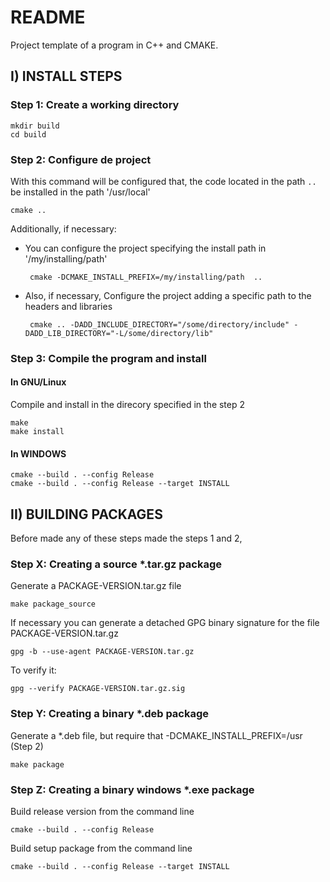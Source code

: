 # README

Project template of a program in C++ and CMAKE.

## I) INSTALL STEPS

### Step 1: Create a working directory

	mkdir build
	cd build

### Step 2: Configure de project
With this command will be configured that, the code located in the path `..` be installed in the path '/usr/local'

	cmake ..


Additionally, if necessary:

 * You can configure the project specifying the install path in '/my/installing/path'

    	cmake -DCMAKE_INSTALL_PREFIX=/my/installing/path  ..

 * Also, if necessary, Configure the project adding a specific path to the headers and libraries

    	cmake .. -DADD_INCLUDE_DIRECTORY="/some/directory/include" -DADD_LIB_DIRECTORY="-L/some/directory/lib"

### Step 3: Compile the program and install
	
#### In GNU/Linux
Compile and install in the direcory specified in the step 2

	make
	make install

#### In WINDOWS

	cmake --build . --config Release
	cmake --build . --config Release --target INSTALL


## II) BUILDING PACKAGES
Before made any of these steps made the steps 1 and 2, 

### Step X: Creating a source *.tar.gz package
Generate a PACKAGE-VERSION.tar.gz file

	make package_source

If necessary you can generate a detached GPG binary signature for the file PACKAGE-VERSION.tar.gz
	
	gpg -b --use-agent PACKAGE-VERSION.tar.gz
	
To verify it:

	gpg --verify PACKAGE-VERSION.tar.gz.sig
### Step Y: Creating a binary *.deb package
Generate a *.deb file, but require that -DCMAKE_INSTALL_PREFIX=/usr (Step 2)

	make package
	
	
### Step Z: Creating a binary windows *.exe package

Build release version from the command line

	cmake --build . --config Release


Build setup package from the command line

	
	cmake --build . --config Release --target INSTALL

